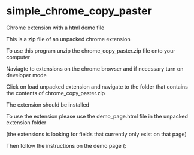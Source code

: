 # simple_chrome_copy_paster
Chrome extension with a html demo file


This is a zip file of an unpacked chrome extension

To use this program unzip the chrome_copy_paster.zip file onto your computer

Naviagte to extensions on the chrome browser and if necessary turn on developer mode

Click on load unpacked extension and navigate to the folder that contains the contents of chrome_copy_paster.zip

The extension should be installed

To use the extension please use the demo_page.html file in the unpacked extension folder

(the extensions is looking for fields that currently only exist on that page)

Then follow the instructions on the demo page (: 
